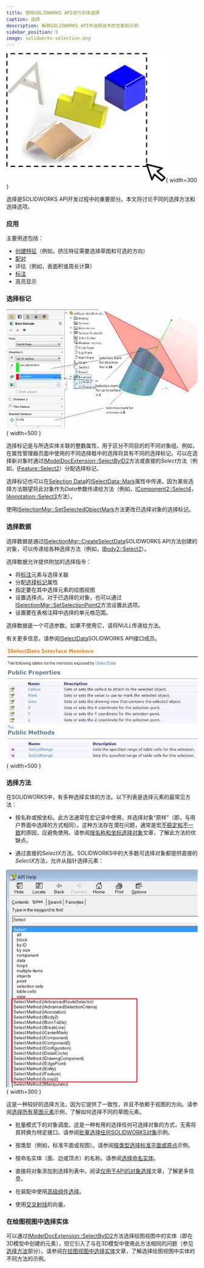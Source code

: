 ```yaml
---
title: 使用SOLIDWORKS API进行实体选择
caption: 选择
description: 解释SOLIDWORKS API中选择技术的文章和示例
sidebar_position: 5
image: solidworks-selection.png
---
```

![SOLIDWORKS API中的选择](solidworks-selection.png){ width=300 }

选择是SOLIDWORKS API开发过程中的重要部分。本文将讨论不同的选择方法和选择选项。

### 应用

主要用途包括：

* [创建特征](/docs/codestack/solidworks-api/document/features-manager)（例如，挤压特征需要选择草图和可选的方向）
* [配对](/docs/codestack/solidworks-api/document/assembly/mates)
* 评估（例如，表面积或周长计算）
* [标注](/docs/codestack/solidworks-api/document/dimensions)
* 高亮显示

### 选择标记

![挤压特征的选择标记](selection-marks-for-extrude-feature.png){ width=500 }

选择标记是与所选实体关联的整数属性，用于区分不同目的的不同对象组。例如，在属性管理器页面中使用的不同选择框中的选择将具有不同的选择标记。可以在选择新对象时通过[IModelDocExtension::SelectByID2](https://help.solidworks.com/2012/english/api/sldworksapi/solidworks.interop.sldworks~solidworks.interop.sldworks.imodeldocextension~selectbyid2.html)方法或直接的*Select*方法（例如，[IFeature::Select2](https://help.solidworks.com/2012/english/api/sldworksapi/solidworks.interop.sldworks~solidworks.interop.sldworks.ifeature~select2.html)）分配选择标记。

选择标记也可以在[Selection Data](#selection-data)的[ISelectData::Mark](https://help.solidworks.com/2016/english/api/sldworksapi/SolidWorks.Interop.sldworks~SolidWorks.Interop.sldworks.ISelectData~Mark.html)属性中传递，因为某些选择方法期望将此对象作为*Data*参数传递给方法（例如，[IComponent2::Select4](https://help.solidworks.com/2012/english/api/sldworksapi/SOLIDWORKS.Interop.sldworks~SOLIDWORKS.Interop.sldworks.IComponent2~Select4.html)，[IAnnotation::Select3](https://help.solidworks.com/2012/english/api/sldworksapi/SolidWorks.Interop.sldworks~SolidWorks.Interop.sldworks.IAnnotation~Select3.html)方法）。

使用[ISelectionMgr::SetSelectedObjectMark](https://help.solidworks.com/2012/english/api/sldworksapi/SolidWorks.Interop.sldworks~SolidWorks.Interop.sldworks.ISelectionMgr~SetSelectedObjectMark.html)方法更改已选择对象的选择标记。

### 选择数据

选择数据是通过[ISelectionMgr::CreateSelectData](https://help.solidworks.com/2012/english/api/sldworksapi/solidworks.interop.sldworks~solidworks.interop.sldworks.iselectionmgr~createselectdata.html)SOLIDWORKS API方法创建的对象，可以传递给各种选择方法（例如，[IBody2::Select2](https://help.solidworks.com/2012/english/api/sldworksapi/SOLIDWORKS.Interop.sldworks~SOLIDWORKS.Interop.sldworks.IBody2~Select2.html)）。

选择数据允许提供附加的选择指令：

* 将[标注](/docs/codestack/solidworks-api/adornment/callouts)元素与选择关联
* 分配[选择标记](#选择标记)属性
* 指定要在其中选择元素的绘图视图
* 设置选择点。对于已选择的对象，也可以通过[ISelectionMgr::SetSelectionPoint2](https://help.solidworks.com/2012/english/api/sldworksapi/SolidWorks.Interop.sldworks~SolidWorks.Interop.sldworks.ISelectionMgr~SetSelectionPoint2.html)方法设置此选项。
* 设置要在表格注释中选择的单元格范围。

选择数据是一个可选参数。如果不使用它，请将*NULL*传递给方法。

有关更多信息，请参阅[ISelectData](https://help.solidworks.com/2012/english/api/sldworksapi/SolidWorks.Interop.sldworks~SolidWorks.Interop.sldworks.ISelectData_members.html)SOLIDWORKS API接口成员。

![ISelectData接口成员](select-data-interface-members.png){ width=500 }

### 选择方法

在SOLIDWORKS中，有多种选择实体的方法。以下列表是选择元素的最常见方法：

* 按名称或按坐标。此方法通常在宏记录中使用，并选择对象“原样”（即，与用户界面中选择的方式相同）。这种方法存在潜在问题，通常是宏[不稳定和不一致](/docs/codestack/solidworks-api/troubleshooting/macros/selection-inconsistency)的原因，应避免使用。请参阅[按名称和坐标选择对象](select-by-id)文章，了解此方法的优缺点。

* 通过直接的*SelectX*方法。SOLIDWORKS中的大多数可选择对象都提供直接的*SelectX*方法，允许从指针选择元素：

![SOLIDWORKS对象的直接SelectX方法](objects-select-method-api-help.png){ width=300 }

这是一种较好的选择方法，因为它提供了一致性，并且不依赖于视图的方向。请参阅[选择所有草图元素](select-all-sketch-elements)示例，了解如何选择不同的草图元素。

* 批量模式下的对象调度。这是一种有用的选择任何可选择对象的方式，无需将其转换为特定接口。请参阅[批量选择任何SOLIDWORKS对象](select-objects)示例。

* 按类型（例如，标准平面或视图）。请参阅[按类型选择标准平面或原点](select-standard-ref-geometry)示例。

* 按命名实体（面、边或顶点）的名称。请参阅[选择命名实体](select-named-entity)。

* 直接将对象添加到选择列表中。阅读[仅用于API的对象选择](api-only-selection)文章，了解更多信息。

* 在装配中使用[高级组件选择](https://help.solidworks.com/2012/english/api/sldworksapi/Use_Advanced_Component_Selection_Example_VB.htm)。

* 使用[交叉射线](https://help.solidworks.com/2012/english/api/sldworksapi/Select_Objects_Using_Intersecting_Ray_Example_VB.htm)的向量。

### 在绘图视图中选择实体

可以通过[IModelDocExtension::SelectByID2](https://help.solidworks.com/2012/english/api/sldworksapi/solidworks.interop.sldworks~solidworks.interop.sldworks.imodeldocextension~selectbyid2.html)方法选择绘图视图中的实体（即在3D模型中创建的元素），但它引入了与在3D模型中使用此方法相同的问题（参见[选择方法](#选择方法)部分）。请参阅[在绘图视图中选择实体](drawing-view-entities)文章，了解选择绘图视图中实体的不同方法的示例。